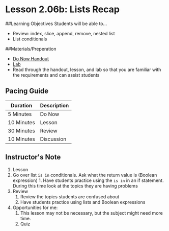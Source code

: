 # Lesson 2.06b: Lists Recap

##Learning Objectives
Students will be able to... 
* Review: index, slice, append, remove, nested list
* List conditionals

##Materials/Preperation
* [Do Now Handout]
* [Lab]
* Read through the handout, lesson, and lab so that you are familiar with the requirements and can assist students

## Pacing Guide
| Duration   | Description |
| ---------- | ----------- |
| 5 Minutes  | Do Now      |
| 10 Minutes | Lesson      |
| 30 Minutes | Review      |
| 10 Minutes | Discussion  |

## Instructor's Note
1. Lesson
  1. Go over list `is in` conditionals. Ask what the return value is (Boolean expression)
    1. Have students practice using the `is in` in an if statement. During this time look at the topics they are having problems
2. Review
    1. Review the topics students are confused about
    2. Have students practice using lists and Boolean expressions 
3. Opportunities for me: 
    1. This lesson may not be necessary, but the subject might need more time. 
    2. Quiz
  

[Do Now Handout]:https://teals-introcs.gitbooks.io/2nd-semester-introduction-to-computer-science-pri/content/do_now_206.html
[Lab]: https://teals-introcs.gitbooks.io/2nd-semester-introduction-to-computer-science-pri/content/lab_206.html